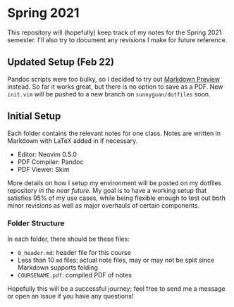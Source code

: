 # Spring 2021

This repository will (hopefully) keep track of my notes for the Spring 2021 semester. I'll also try to document any revisions I make for future reference.

## Updated Setup (Feb 22)

Pandoc scripts were too bulky, so I decided to try out [Markdown Preview](https://github.com/iamcco/markdown-preview.nvim) instead. So far it works great, but there is no option to save as a PDF. New `init.vim` will be pushed to a new branch on `sunnyguan/dotfiles` soon.

## Initial Setup

Each folder contains the relevant notes for one class. Notes are written in Markdown with LaTeX added in if necessary. 

- Editor: Neovim 0.5.0
- PDF Compiler: Pandoc
- PDF Viewer: Skim

More details on how I setup my environment will be posted on my dotfiles repository *in the near future*. My goal is to have a working setup that satisfies 95% of my use cases, while being flexible enough to test out both minor revisions as well as major overhauls of certain components.

### Folder Structure

In each folder, there should be these files:

- `0_header.md`: header file for this course
- Less than 10 `md` files: actual note files, may or may not be split since Markdown supports folding
- `COURSENAME.pdf`: compiled PDF of notes

Hopefully this will be a successful journey; feel free to send me a message or open an issue if you have any questions!
